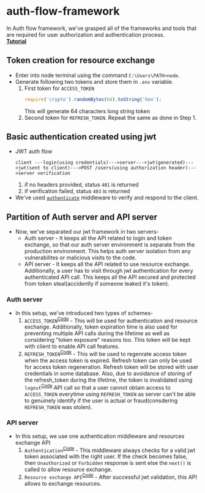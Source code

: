 # auth-flow-framework
In Auth flow framework, we've grasped all of the frameworks and tools that are required for user authorization and authentication process.
<br>
[**Tutorial**](https://youtu.be/mbsmsi7l3r4)
## Token creation for resource exchange
* Enter into node terminal using the command `C:\Users\PATH>node`.
* Generate following two tokens and store them in `.env` variable.
    1. First token for `ACCESS_TOKEN`
        ```javascript
        require('crypto').randomBytes(64).toString('hex');
        ```
        This will generate 64 characters long string token
    2. Second token for `REFRESH_TOKEN`.
    Repeat the same as done in Step 1.
## Basic authentication created using jwt
* JWT auth flow
    ```
    client ---login(using credentials)--->server--->jwt(generated)--->jwt(sent to client)--->POST /users(using authorization header)--->server verification
    ```
    1. if no headers provided, status `401` is returned
    2. if verification failed, status `403` is returned
* We've used [`authenticate`](https://github.com/harshrajhrj/auth-flow-framework/blob/63517d748be59f5e3b8cf9bb012805e79975e365/server.js#L33-L43) middleware to verify and respond to the client.
## Partition of Auth server and API server
* Now, we've separated our jwt framework in two servers-
    + Auth server - It keeps all the API related to login and token exchange, so that our auth server environment is separate from the production environment. This helps auth server isolation from any vulnerabilites or malicious visits to the code.
    + API server - It keeps all the API related to use resource exchange. Additionally, a user has to visit through jwt authentication for every authenticated API call. This keeps all the API secured and protected from token steal(accidently if someone leaked it's token).
### Auth server
* In this setup, we've introduced two types of schemes-
    1. `ACCESS_TOKEN`<sup>[Code](https://github.com/harshrajhrj/auth-flow-framework/blob/82c86e9cf153860959f8c5fcba942aec0cfdff79/authServer.js#L41-L43)</sup> - This will be used for authentication and resource exchange. Additionally, token expiration time is also used for preventing multiple API calls during the lifetime as well as considering "token exposure" reasons too. This token will be kept with client to enable API call features.
    2. `REFRESH_TOKEN`<sup>[Code](https://github.com/harshrajhrj/auth-flow-framework/blob/82c86e9cf153860959f8c5fcba942aec0cfdff79/authServer.js#L16-L20)</sup> - This will be used to regenrate access token when the access token is expired. Refresh token can only be used for access token regeneration. Refresh token will be stored with user credentials in some database. Also, due to avoidance of storing of the refresh_token during the lifetime, the token is invalidated using `logout`<sup>[Code](https://github.com/harshrajhrj/auth-flow-framework/blob/82c86e9cf153860959f8c5fcba942aec0cfdff79/authServer.js#L24)</sup> API call so that a user cannot obtain access to `ACCESS_TOKEN` everytime using `REFRESH_TOKEN` as server can't be able to genuinely identify if the user is actual or fraud(consdering `REFRESH_TOKEN` was stolen).
### API server
* In this setup, we use one authentication middleware and resources exchange API
    1. `Authentication`<sup>[Code](https://github.com/harshrajhrj/auth-flow-framework/blob/82c86e9cf153860959f8c5fcba942aec0cfdff79/server.js#L25-L35)</sup> - This middleware always checks for a valid jwt token associated with the right user. If the check becomes false, then `Unauthorized` or `Forbidden` response is sent else the `next()` is called to allow resource exchange.
    2. `Resource exchange API`<sup>[Code](https://github.com/harshrajhrj/auth-flow-framework/blob/82c86e9cf153860959f8c5fcba942aec0cfdff79/server.js#L21)</sup> - After successful jwt validation, this API allows to exchange resources.